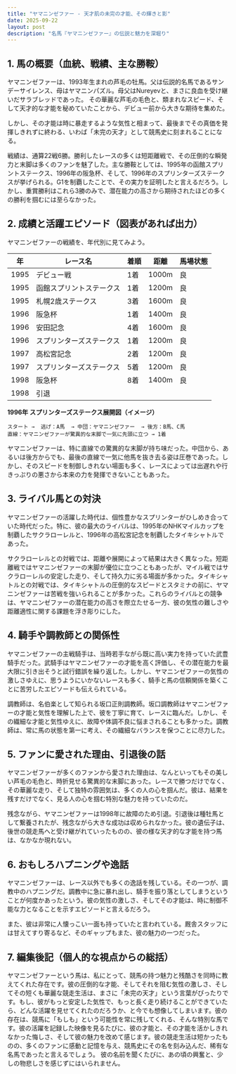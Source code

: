 ```yaml
---
title: "ヤマニンゼファー - 天才肌の未完の才能、その輝きと影"
date: 2025-09-22
layout: post
description: "名馬『ヤマニンゼファー』の伝説と魅力を深堀り"
---
```


## 1. 馬の概要（血統、戦績、主な勝鞍）

ヤマニンゼファーは、1993年生まれの芦毛の牡馬。父は伝説的名馬であるサンデーサイレンス、母はヤマニンパズル。母父はNureyevと、まさに良血を受け継いだサラブレッドであった。  その華麗な芦毛の毛色と、類まれなスピード、そして天才的な才能を秘めていたことから、デビュー前から大きな期待を集めた。

しかし、その才能は時に暴走するような気性と相まって、最後までその真価を発揮しきれずに終わる、いわば「未完の天才」として競馬史に刻まれることになる。

戦績は、通算22戦6勝。勝利したレースの多くは短距離戦で、その圧倒的な瞬発力と末脚は多くのファンを魅了した。主な勝鞍としては、1995年の函館スプリントステークス、1996年の阪急杯、そして、1996年のスプリンターズステークスが挙げられる。G1を制覇したことで、その実力を証明したと言えるだろう。しかし、重賞勝利はこれら3勝のみで、潜在能力の高さから期待されたほどの多くの勝利を掴むには至らなかった。


## 2. 成績と活躍エピソード（図表があれば出力）

ヤマニンゼファーの戦績を、年代別に見てみよう。

| 年 | レース名 | 着順 | 距離 | 馬場状態 |
|---|---|---|---|---|
| 1995 | デビュー戦 | 1着 | 1000m | 良 |
| 1995 | 函館スプリントステークス | 1着 | 1200m | 良 |
| 1995 | 札幌2歳ステークス | 3着 | 1600m | 良 |
| 1996 | 阪急杯 | 1着 | 1400m | 良 |
| 1996 | 安田記念 | 4着 | 1600m | 良 |
| 1996 | スプリンターズステークス | 1着 | 1200m | 良 |
| 1997 | 高松宮記念 | 2着 | 1200m | 良 |
| 1997 | スプリンターズステークス | 5着 | 1200m | 良 |
| 1998 | 阪急杯 | 8着 | 1400m | 良 |
| 1998 |  引退 |  |  |  |


**1996年 スプリンターズステークス展開図（イメージ）**

```
スタート →  逃げ：A馬  → 中団：ヤマニンゼファー  → 後方：B馬、C馬
直線：ヤマニンゼファーが驚異的な末脚で一気に先頭に立つ → 1着
```

ヤマニンゼファーは、特に直線での驚異的な末脚が持ち味だった。中団から、あるいは後方からでも、最後の直線で一気に他馬を抜き去る姿は圧巻であった。しかし、そのスピードを制御しきれない場面も多く、レースによっては出遅れや行きっぷりの悪さから本来の力を発揮できないこともあった。


## 3. ライバル馬との対決

ヤマニンゼファーの活躍した時代は、個性豊かなスプリンターがひしめき合っていた時代だった。特に、彼の最大のライバルは、1995年のNHKマイルカップを制覇したサクラローレルと、1996年の高松宮記念を制覇したタイキシャトルであった。

サクラローレルとの対戦では、距離や展開によって結果は大きく異なった。短距離戦ではヤマニンゼファーの末脚が優位に立つこともあったが、マイル戦ではサクラローレルの安定した走り、そして持久力に劣る場面が多かった。タイキシャトルとの対戦では、タイキシャトルの圧倒的なスピードとスタミナの前に、ヤマニンゼファーは苦戦を強いられることが多かった。これらのライバルとの競争は、ヤマニンゼファーの潜在能力の高さを際立たせる一方、彼の気性の難しさや距離適性に関する課題を浮き彫りにした。


## 4. 騎手や調教師との関係性

ヤマニンゼファーの主戦騎手は、当時若手ながら既に高い実力を持っていた武豊騎手だった。武騎手はヤマニンゼファーの才能を高く評価し、その潜在能力を最大限に引き出そうと試行錯誤を繰り返した。しかし、ヤマニンゼファーの気性の激しさゆえに、思うようにいかないレースも多く、騎手と馬の信頼関係を築くことに苦労したエピソードも伝えられている。

調教師は、名伯楽として知られる坂口正則調教師。坂口調教師はヤマニンゼファーの才能と気性を理解した上で、彼を丁寧に育て、レースに臨んだ。しかし、その繊細な才能と気性ゆえに、故障や体調不良に悩まされることも多かった。調教師は、常に馬の状態を第一に考え、その繊細なバランスを保つことに尽力した。


## 5. ファンに愛された理由、引退後の話

ヤマニンゼファーが多くのファンから愛された理由は、なんといってもその美しい芦毛の毛色と、時折見せる驚異的な末脚にあった。レースで勝つだけでなく、その華麗な走り、そして独特の雰囲気は、多くの人の心を掴んだ。彼は、結果を残すだけでなく、見る人の心を掴む特別な魅力を持っていたのだ。

残念ながら、ヤマニンゼファーは1998年に故障のため引退。引退後は種牡馬として繋養されたが、残念ながら大きな成功は収められなかった。彼の遺伝子は、後世の競走馬へと受け継がれていったものの、彼の様な天才的な才能を持つ馬は、なかなか現れない。


## 6. おもしろハプニングや逸話

ヤマニンゼファーは、レース以外でも多くの逸話を残している。その一つが、調教中のハプニングだ。調教中に急に暴れ出し、騎手を振り落としてしまうということが何度かあったという。彼の気性の激しさ、そしてその才能は、時に制御不能な力となることを示すエピソードと言えるだろう。

また、彼は非常に人懐っこい一面も持っていたと言われている。厩舎スタッフには甘えてすり寄るなど、そのギャップもまた、彼の魅力の一つだった。


## 7. 編集後記（個人的な視点からの総括）

ヤマニンゼファーという馬は、私にとって、競馬の持つ魅力と残酷さを同時に教えてくれた存在です。彼の圧倒的な才能、そしてそれを阻む気性の激しさ、そしてその短くも華麗な競走生活は、まさに「未完の天才」という言葉がぴったりです。もし、彼がもっと安定した気性で、もっと長く走り続けることができていたら、どんな活躍を見せてくれたのだろうか、と今でも想像してしまいます。彼の存在は、競馬に「もしも」という可能性を常に残してくれる、そんな特別な馬です。彼の活躍を記録した映像を見るたびに、彼の才能と、その才能を活かしきれなかった悔しさ、そして彼の魅力を改めて感じます。彼の競走生活は短かったものの、多くのファンに感動と記憶を与え、競馬史にその名を刻み込んだ、稀有な名馬であったと言えるでしょう。  彼の名前を聞くたびに、あの頃の興奮と、少しの物悲しさを感じずにはいられません。
